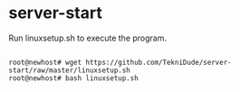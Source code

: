 # server-start

Run linuxsetup.sh to execute the program.

<code>
root@newhost# wget https://github.com/TekniDude/server-start/raw/master/linuxsetup.sh
root@newhost# bash linuxsetup.sh
</code>
